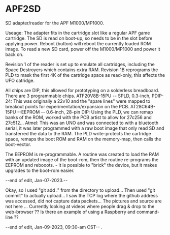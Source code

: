 # APF2SD
SD adapter/reader for the APF M1000/MP1000.

Useage:
   The adapter fits in the cartridge slot like a regular APF game cartridge.
   The SD is read on boot-up, so needs to be in the slot before applying power.
   Reboot (button) will reboot the currently loaded ROM image.
   To read a new SD card, power off the M1000/MP1000 and power it back on.
   
Revision 1 of the reader is set up to emulate all cartridges, including the Space Destroyers which contains extra RAM.
Revision 1B reprograms the PLD to mask the first 4K of the cartridge space as read-only, this affects the UFO catridge.

All chips are DIP, this allowed for prototyping on a solderless breadboard.
There are 3 programmable chips.
   ATF20V8B-15PU  -- SPLD, 0.3-inch, PDIP-24: This was originally a 22v10 and the "spare lines" were mapped to breakout points for experimentation/expansion on the PCB.
   AT28C64B-15PU --EEPROM  -- 0.6-inch, 28-pin DIP: Using the PLD, we can remap banks of the ROM, worked with the PCB artist to allow for 27c256 and 27c512...
   Atmel: This was an UNO and was connected to with a bluetooth serial, it was later programmed with a raw boot image that only read SD and transferred the data to the RAM.  The PLD write-protects the cartridge space, remaps the boot ROM and RAM on the memory-map, then calls the boot-vector.
   
The EEPROM is re-programmable.  A routine was created to load the RAM with an updated image of the boot-rom, then the routine re-programs the EEPROM and rebooots.  - It is possible to "brick" the device, but it makes upgrades to the boot-rom easier.
   
   --end of edit, Jan-07-2023.--

Okay, so I used "git add ." from the directory to upload...
Then used "git commit" to actually upload...
I saw the TCP log where the github address was accessed, did not capture data packets...
The pictures and source are not here ...
Currently looking at videos where people drag & drop to the web-browser ??
Is there an example of using a Raspberry and command-line ??

   --end of edit, Jan-09-2023, 09:30-am CST--
   .

